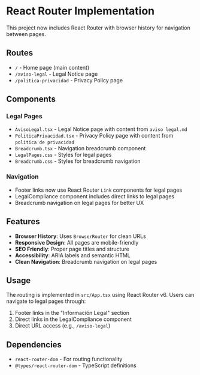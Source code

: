 # React Router Implementation

This project now includes React Router with browser history for navigation between pages.

## Routes

- `/` - Home page (main content)
- `/aviso-legal` - Legal Notice page
- `/politica-privacidad` - Privacy Policy page

## Components

### Legal Pages
- `AvisoLegal.tsx` - Legal Notice page with content from `aviso legal.md`
- `PoliticaPrivacidad.tsx` - Privacy Policy page with content from `politica de privacidad`
- `Breadcrumb.tsx` - Navigation breadcrumb component
- `LegalPages.css` - Styles for legal pages
- `Breadcrumb.css` - Styles for breadcrumb navigation

### Navigation
- Footer links now use React Router `Link` components for legal pages
- LegalCompliance component includes direct links to legal pages
- Breadcrumb navigation on legal pages for better UX

## Features

- **Browser History**: Uses `BrowserRouter` for clean URLs
- **Responsive Design**: All pages are mobile-friendly
- **SEO Friendly**: Proper page titles and structure
- **Accessibility**: ARIA labels and semantic HTML
- **Clean Navigation**: Breadcrumb navigation on legal pages

## Usage

The routing is implemented in `src/App.tsx` using React Router v6. Users can navigate to legal pages through:

1. Footer links in the "Información Legal" section
2. Direct links in the LegalCompliance component
3. Direct URL access (e.g., `/aviso-legal`)

## Dependencies

- `react-router-dom` - For routing functionality
- `@types/react-router-dom` - TypeScript definitions
